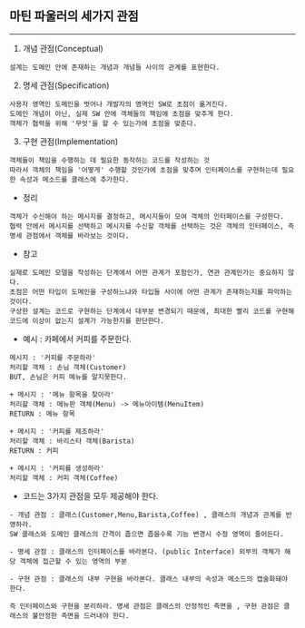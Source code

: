 ## 마틴 파울러의 세가지 관점
----
1. 개념 관점(Conceptual)
```
설계는 도메인 안에 존재하는 개념과 개념들 사이의 관계를 표현한다.
```

2. 명세 관점(Specification)
```
사용자 영역인 도메인을 벗어나 개발자의 영역인 SW로 초점이 옮겨진다.
도메인 개념이 아닌, 실제 SW 안에 객체들의 책임에 초점을 맞추게 한다.
객체가 협력을 위해 '무엇'을 할 수 있는가에 초점을 맞춘다.
```

3. 구현 관점(Implementation)
```
객체들이 책임을 수행하는 데 필요한 동작하는 코드를 작성하는 것
따라서 객체의 책임을 '어떻게' 수행할 것인가에 초점을 맞추며 인터페이스를 구현하는데 필요한 속성과 메소드를 클래스에 추가한다.
```

- 정리
```
객체가 수신해야 하는 메시지를 결정하고, 메시지들이 모여 객체의 인터페이스를 구성한다.
협력 안에서 메시지를 선택하고 메시지를 수신할 객체를 선택하는 것은 객체의 인터페이스, 즉 명세 관점에서 객체를 바라보는 것이다.
```

- 참고
```
실제로 도메인 모델을 작성하는 단계에서 어떤 관계가 포함인가, 연관 관계인가는 중요하지 않다.
초점은 어떤 타입이 도메인을 구성하느냐와 타입들 사이에 어떤 관계가 존재하는지를 파악하는 것이다.
구상한 설계는 코드로 구현하는 단계에서 대부분 변경되기 때문에, 최대한 빨리 코드를 구현해 코드에 이상이 없는지 설계가 가능한지를 판단한다.
```

- 예시 : 카페에서 커피를 주문한다.
```
메시지 : '커피를 주문하라'
처리할 객체 : 손님 객체(Customer)
BUT, 손님은 커피 메뉴를 알지못한다.

+ 메시지 : '메뉴 항목을 찾아라'
처리할 객체 : 메뉴판 객체(Menu) -> 메뉴아이템(MenuItem)
RETURN : 메뉴 항목

+ 메시지 : '커피를 제조하라'
처리할 객체 : 바리스타 객체(Barista)
RETURN : 커피

+ 메시지 : '커피를 생성하라'
처리할 객체 : 커피 객체(Coffee)
```

-  코드는 3가지 관점을 모두 제공해야 한다.
```
- 개념 관점 : 클래스(Customer,Menu,Barista,Coffee) , 클래스의 개념과 관계를 반영하라.
SW 클래스와 도메인 클래스의 간격이 좁으면 좁을수록 기능 변경시 수정 영역이 줄어든다.

- 명세 관점 : 클래스의 인터페이스를 바라본다. (public Interface) 외부의 객체가 해당 객체에 접근할 수 있는 영역의 부분

- 구현 관점 : 클래스의 내부 구현을 바라본다. 클래스 내부의 속성과 메소드의 캡술화돼야 한다. 

즉 인터페이스와 구현을 분리하라. 명세 관점은 클래스의 안정적인 측면을 , 구현 관점은 클래스의 불안정한 측면을 드러내야 한다.
```
